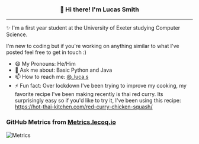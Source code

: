 
<h3 align="center">👋 Hi there! I'm Lucas Smith</h3>
<p align="center">
  <!--<a href="">Website</a> •
  <a href="">Twitter</a>-->
</p>

---
✨ I'm a first year student at the University of Exeter studying Computer Science. 

I'm new to coding but if you're working on anything similar to what I've posted feel free to get in touch :)

- 😄 My Pronouns: He/Him   
- 💬 Ask me about: Basic Python and Java 
- 📫 How to reach me: [@_luca.s](https://www.instagram.com/_luca.s/)
- ⚡ Fun fact: Over lockdown I've been trying to improve my cooking, my favorite recipe I've been making recently is thai red curry. Its surprisingly easy so if you'd like to try it, I've been using this recipe: https://hot-thai-kitchen.com/red-curry-chicken-squash/

### GitHub Metrics from [Metrics.lecoq.io](https://metrics.lecoq.io)

![Metrics](https://metrics.lecoq.io/lucas-ps?template=classic&base.header=0&languages=1&languages.colors=github&languages.threshold=0%25&config.timezone=Europe%2FLondon)


